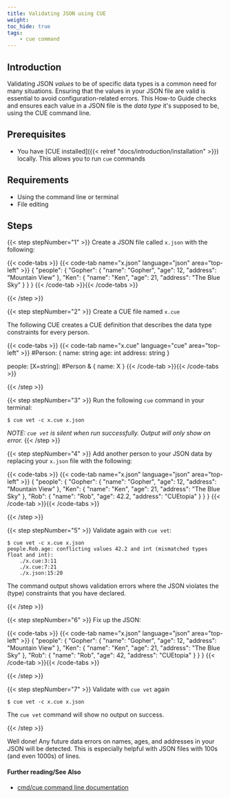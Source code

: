 ```yaml
---
title: Validating JSON using CUE
weight:
toc_hide: true
tags:
    - cue command
---
```


## Introduction

Validating JSON _values_ to be of specific data types is a common need for many
situations. Ensuring that the values in your JSON file are valid is essential
to avoid configuration-related errors. This How-to Guide checks and ensures
each value in a JSON file is the _data type_ it's supposed to be, using the CUE
command line.

<!--more-->

## Prerequisites

-   You have [CUE installed]({{< relref "docs/introduction/installation" >}})
    locally. This allows you to run `cue` commands

## Requirements

-   Using the command line or terminal
-   File editing

## Steps

{{< step stepNumber="1" >}}
Create a JSON file called `x.json` with the following:

{{< code-tabs >}}
{{< code-tab name="x.json" language="json" area="top-left" >}}
{
    "people": {
        "Gopher": {
            "name": "Gopher",
            "age": 12,
            "address": "Mountain View"
        },
        "Ken": {
            "name": "Ken",
            "age": 21,
            "address": "The Blue Sky"
        }
    }
}
{{< /code-tab >}}{{< /code-tabs >}}

{{< /step >}}


{{< step stepNumber="2" >}}
Create a CUE file named `x.cue`

The following CUE creates a CUE definition that describes the data type
constraints for every person.

{{< code-tabs >}}
{{< code-tab name="x.cue" language="cue" area="top-left" >}}
#Person: {
	name:    string
	age:     int
	address: string
}

people: [X=string]: #Person & {
	name: X
}
{{< /code-tab >}}{{< /code-tabs >}}

{{< /step >}}

{{< step stepNumber="3" >}}
Run the following `cue` command in your terminal:

````text { title="TERMINAL" type="terminal" codeToCopy="Y3VlIHZldCAtYyB4LmN1ZSB4Lmpzb24=" }
$ cue vet -c x.cue x.json
````

_NOTE: `cue vet` is silent when run successfully. Output will only show on error._
{{< /step >}}

{{< step stepNumber="4" >}}
Add another person to your JSON data by replacing your `x.json` file with the
following:

{{< code-tabs >}}
{{< code-tab name="x.json" language="json" area="top-left" >}}
{
    "people": {
        "Gopher": {
            "name": "Gopher",
            "age": 12,
            "address": "Mountain View"
        },
        "Ken": {
            "name": "Ken",
            "age": 21,
            "address": "The Blue Sky"
        },
        "Rob": {
            "name": "Rob",
            "age": 42.2,
            "address": "CUEtopia"
        }
    }
}
{{< /code-tab >}}{{< /code-tabs >}}

{{< /step >}}

{{< step stepNumber="5" >}}
Validate again with `cue vet`:

````text { title="TERMINAL" type="terminal" codeToCopy="Y3VlIHZldCAtYyB4LmN1ZSB4Lmpzb24=" }
$ cue vet -c x.cue x.json
people.Rob.age: conflicting values 42.2 and int (mismatched types float and int):
    ./x.cue:3:11
    ./x.cue:7:21
    ./x.json:15:20
````

The command output shows validation errors where the JSON violates
the (type) constraints that you have declared.

{{< /step >}}

{{< step stepNumber="6" >}}
Fix up the JSON:

{{< code-tabs >}}
{{< code-tab name="x.json" language="json" area="top-left" >}}
{
    "people": {
        "Gopher": {
            "name": "Gopher",
            "age": 12,
            "address": "Mountain View"
        },
        "Ken": {
            "name": "Ken",
            "age": 21,
            "address": "The Blue Sky"
        },
        "Rob": {
            "name": "Rob",
            "age": 42,
            "address": "CUEtopia"
        }
    }
}
{{< /code-tab >}}{{< /code-tabs >}}

{{< /step >}}

{{< step stepNumber="7" >}}
Validate with `cue vet` again

````text { title="TERMINAL" type="terminal" codeToCopy="Y3VlIHZldCAtYyB4LmN1ZSB4Lmpzb24=" }
$ cue vet -c x.cue x.json
````

The `cue vet` command will show no output on success.

{{< /step >}}

Well done! Any future data errors on names, ages, and addresses in your JSON
will be detected. This is especially helpful with JSON files with 100s (and
even 1000s) of lines.

#### Further reading/See Also

-   [cmd/cue command line documentation](https://cue.googlesource.com/cue/+/refs/tags/v0.2.0/doc/cmd/cue.md)

